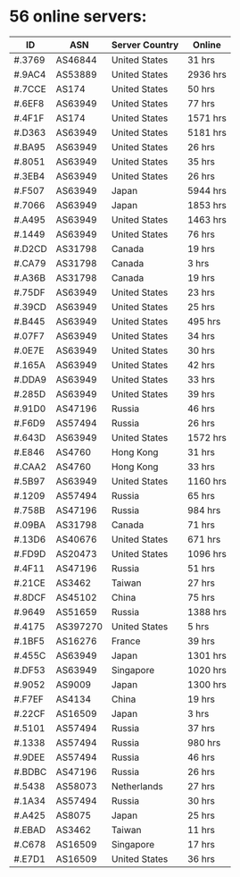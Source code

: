 # 56 online servers:

| ID | ASN | Server Country | Online |
| ------ | ------ | ------ | ------ |
| #.3769 | AS46844 | United States | 31 hrs |
| #.9AC4 | AS53889 | United States | 2936 hrs |
| #.7CCE | AS174 | United States | 50 hrs |
| #.6EF8 | AS63949 | United States | 77 hrs |
| #.4F1F | AS174 | United States | 1571 hrs |
| #.D363 | AS63949 | United States | 5181 hrs |
| #.BA95 | AS63949 | United States | 26 hrs |
| #.8051 | AS63949 | United States | 35 hrs |
| #.3EB4 | AS63949 | United States | 26 hrs |
| #.F507 | AS63949 | Japan | 5944 hrs |
| #.7066 | AS63949 | Japan | 1853 hrs |
| #.A495 | AS63949 | United States | 1463 hrs |
| #.1449 | AS63949 | United States | 76 hrs |
| #.D2CD | AS31798 | Canada | 19 hrs |
| #.CA79 | AS31798 | Canada | 3 hrs |
| #.A36B | AS31798 | Canada | 19 hrs |
| #.75DF | AS63949 | United States | 23 hrs |
| #.39CD | AS63949 | United States | 25 hrs |
| #.B445 | AS63949 | United States | 495 hrs |
| #.07F7 | AS63949 | United States | 34 hrs |
| #.0E7E | AS63949 | United States | 30 hrs |
| #.165A | AS63949 | United States | 42 hrs |
| #.DDA9 | AS63949 | United States | 33 hrs |
| #.285D | AS63949 | United States | 39 hrs |
| #.91D0 | AS47196 | Russia | 46 hrs |
| #.F6D9 | AS57494 | Russia | 26 hrs |
| #.643D | AS63949 | United States | 1572 hrs |
| #.E846 | AS4760 | Hong Kong | 31 hrs |
| #.CAA2 | AS4760 | Hong Kong | 33 hrs |
| #.5B97 | AS63949 | United States | 1160 hrs |
| #.1209 | AS57494 | Russia | 65 hrs |
| #.758B | AS47196 | Russia | 984 hrs |
| #.09BA | AS31798 | Canada | 71 hrs |
| #.13D6 | AS40676 | United States | 671 hrs |
| #.FD9D | AS20473 | United States | 1096 hrs |
| #.4F11 | AS47196 | Russia | 51 hrs |
| #.21CE | AS3462 | Taiwan | 27 hrs |
| #.8DCF | AS45102 | China | 75 hrs |
| #.9649 | AS51659 | Russia | 1388 hrs |
| #.4175 | AS397270 | United States | 5 hrs |
| #.1BF5 | AS16276 | France | 39 hrs |
| #.455C | AS63949 | Japan | 1301 hrs |
| #.DF53 | AS63949 | Singapore | 1020 hrs |
| #.9052 | AS9009 | Japan | 1300 hrs |
| #.F7EF | AS4134 | China | 19 hrs |
| #.22CF | AS16509 | Japan | 3 hrs |
| #.5101 | AS57494 | Russia | 37 hrs |
| #.1338 | AS57494 | Russia | 980 hrs |
| #.9DEE | AS57494 | Russia | 46 hrs |
| #.BDBC | AS47196 | Russia | 26 hrs |
| #.5438 | AS58073 | Netherlands | 27 hrs |
| #.1A34 | AS57494 | Russia | 30 hrs |
| #.A425 | AS8075 | Japan | 25 hrs |
| #.EBAD | AS3462 | Taiwan | 11 hrs |
| #.C678 | AS16509 | Singapore | 17 hrs |
| #.E7D1 | AS16509 | United States | 36 hrs |

